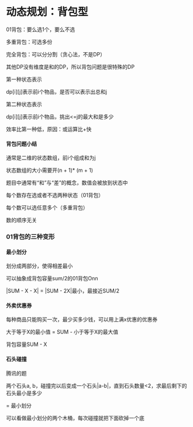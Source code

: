 # 动态规划：背包型



01背包：要么选1个，要么不选

多重背包：可选多份

完全背包：可以分分割（贪心法，不是DP）



其他DP没有维度是和的DP，所以背包问题是很特殊的DP



第一种状态表示

dp\[i]\[j]表示前i个物品，是否可以表示出总和j



第二种状态表示

dp\[i]\[j]表示前i个物品，挑出<=j的最大和是多少

效率比第一种低，原因：或运算比+快



#### 背包问题小结

通常是二维的状态数组，前i个组成和为j

状态数组的大小需要开(n + 1)* (m + 1)

题目中通常有“和”与“差”的概念，数值会被放到状态中

每个数存在选或者不选两种状态（01背包）

每个数可以选任意多个（多重背包）

数的顺序无关







### 01背包的三种变形



#### 最小划分

划分成两部分，使得相差最小

可以抽象成背包容量sum/2的01背包Onn

|SUM - X - X| = |SUM - 2X|最小，最接近SUM/2





#### 外卖优惠券

每种商品只能购买一次，最少买多少钱，可以用上满x优惠的优惠券

大于等于X的最小值 = SUM - 小于等于X的最大值

背包容量SUM - X





#### 石头碰撞

腾讯的题

两个石头a, b，碰撞完以后变成一个石头|a-b|，直到石头数量<2，求最后剩下的石头最小是多少

= 最小划分

可以看做最小划分的两个木桶，每次碰撞就把下面砍掉一个底

